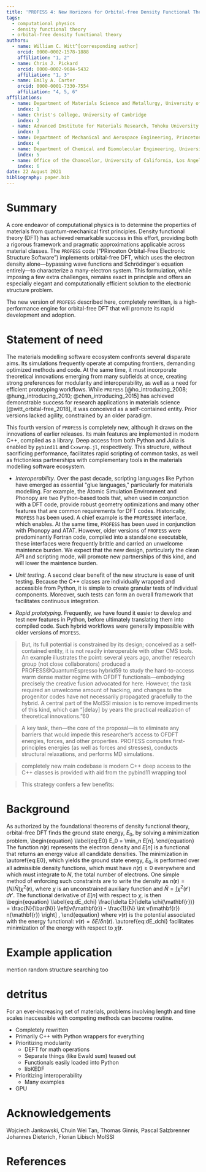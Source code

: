```yaml
---
title: 'PROFESS 4: New Horizons for Orbital-free Density Functional Theory'
tags:
  - computational physics
  - density functional theory
  - orbital-free density functional theory
authors:
  - name: William C. Witt^[corresponding author]
    orcid: 0000-0002-1578-1888
    affiliation: "1, 2"
  - name: Chris J. Pickard
    orcid: 0000-0002-9684-5432
    affiliation: "1, 3"
  - name: Emily A. Carter
    orcid: 0000-0001-7330-7554
    affiliation: "4, 5, 6"
affiliations:
  - name: Department of Materials Science and Metallurgy, University of Cambridge
    index: 1
  - name: Christ's College, University of Cambridge
    index: 2
  - name: Advanced Institute for Materials Research, Tohoku University
    index: 3
  - name: Department of Mechanical and Aerospace Engineering, Princeton University
    index: 4
  - name: Department of Chemical and Biomolecular Engineering, University of California, Los Angeles
    index: 5
  - name: Office of the Chancellor, University of California, Los Angeles
    index: 6
date: 22 August 2021
bibliography: paper.bib
---
```


# Summary

A core endeavor of computational physics is to determine the properties of materials from quantum-mechanical first principles. Density functional theory (DFT) has achieved remarkable success in this effort, providing both a rigorous framework and pragmatic approximations applicable across material classes. The `PROFESS` code (“PRinceton Orbital-Free Electronic Structure Software”) implements orbital-free DFT, which uses the electron density alone—bypassing wave functions and Schrödinger's equation entirely—to characterize a many-electron system. This formulation, while imposing a few extra challenges, remains exact in principle and offers an especially elegant and computationally efficient solution to the electronic structure problem.

The new version of `PROFESS` described here, completely rewritten, is a high-performance engine for orbital-free DFT that will promote its rapid development and adoption.

# Statement of need

The materials modelling software ecosystem confronts several disparate aims. Its simulations frequently operate at computing frontiers, demanding optimized methods and code. At the same time, it must incorporate theoretical innovations emerging from many subfields at once, creating strong preferences for modularity and interoperability, as well as a need for efficient prototyping workflows. While `PROFESS` [@ho_introducing_2008; @hung_introducing_2010;  @chen_introducing_2015] has achieved demonstrable success for research applications in materials science [@witt_orbital-free_2018], it was conceived as a self-contained entity. Prior versions lacked agility, constrained by an older paradigm.

This fourth version of `PROFESS` is completely new, although it draws on the innovations of earlier releases. Its main features are implemented in modern C++, compiled as a library. Deep access from both Python and Julia is enabled by `pybind11` and `Cxxwrap.jl`, respectively. This structure, without sacrificing performance, facilitates rapid scripting of common tasks, as well as frictionless partnerships with complementary tools in the materials modelling software ecosystem.

* _Interoperability_. Over the past decade, scripting languages like Python have emerged as essential "glue languages," particularly for materials modelling. For example, the Atomic Simulation Environment and Phonopy are two Python-based tools that, when used in conjunction with a DFT code, provide robust geometry optimizations and many other features that are common requirements for DFT codes. Historically, `PROFESS` has been used. A chief example is the `PROFESS@QE` interface, which enables. At the same time, `PROFESS` has been used in conjunction with Phonopy and ATAT. However, older versions of `PROFESS` were predominantly Fortran code, compiled into a standalone executable, these interfaces were frequently brittle and carried an unwelcome maintence burden. We expect that the new design, particularly the clean API and scripting mode, will promote new partnerships of this kind, and will lower the maintence burden.

* _Unit testing_. A second clear benefit of the new structure is ease of unit testing. Because the C++ classes are individually wrapped and accessible from Python, it is simple to create granular tests of individual components. Moreover, such tests can form an overall framework that facilitates continuous integration.

* _Rapid prototyping_. Frequently, we have found it easier to develop and test new features in Python, before ultimately translating them into compiled code. Such hybrid workflows were generally impossible with older versions of `PROFESS`.


> But, its full potential is constrained by its design;
conceived as a self-contained entity, it is not readily interoperable with other CMS tools. An example illustrates the point: several years ago, another research group (not close collaborators) produced a PROFESS@QuantumEspresso hybrid59 to study the hard-to-access warm dense matter regime with OFDFT functionals—embodying precisely the creative fusion advocated for here. However, the task required an unwelcome amount of hacking, and changes to the progenitor codes have not necessarily propagated gracefully to the hybrid. A central part of the MolSSI mission is to remove impediments of this
kind, which can “[delay] by years the practical realization of theoretical innovations.”60

> A key task, then—the core of the proposal—is to eliminate any barriers that would impede this researcher’s access to OFDFT energies, forces, and other properties. PROFESS computes first-principles energies (as well as forces and stresses), conducts structural relaxations, and performs MD simulations. 

> completely new
main codebase is modern C++
deep access to the C++ classes is provided with aid from the pybind11 wrapping tool

>This strategy confers a few benefits:




# Background

As authorized by the foundational theorems of density functional theory, orbital-free DFT finds the ground state energy, $E_0$, by solving a minimization problem,
\begin{equation} \label{eq:E0}
E_0 = \min_n E[n].
\end{equation}
The function $n(\mathbf{r})$ represents the electron density and $E[n]$ is a functional that returns an energy value all candidate densities. The minimization in \autoref{eq:E0}, which yields the ground state energy, $E_0$, is performed over all admissible density functions, which must have $n(\mathbf{r}) \ge 0$ everywhere and which must integrate to $N$, the total number of electrons.
One simple method of enforcing such constraints are to write the density as $n(\mathbf{r}) = (N/\bar{N}) \chi^2(\mathbf{r})$, where $\chi$ is an unconstrained auxiliary function and $\bar{N}=\int \chi^2(\mathbf{r}') \, d\mathbf{r}'$. The functional derivative of $E[n]$ with respect to $\chi$, is then
\begin{equation} \label{eq:dE_dchi}
\frac{\delta E}{\delta \chi(\mathbf{r})} = \frac{N}{\bar{N}} \left[v(\mathbf{r}) - \frac{1}{N} \int v(\mathbf{r}) n(\mathbf{r}) \right] ,
\end{equation}
where $v(\mathbf{r})$ is the potential associated with the energy functional: $v(\mathbf{r}) = \delta E / \delta n(\mathbf{r})$. \autoref{eq:dE_dchi} facilitates minimization of the energy with respect to $\chi(\mathbf{r}$.

# Example application

mention random structure searching too


# detritus

For an ever-increasing set of materials, problems involving length and time scales inaccessible with competing methods can become routine. 

* Completely rewritten
* Primarily C++ with Python wrappers for everything
* Prioritizing modularity
    *  DEFT for math operations
    *  Separate things (like Ewald sum) teased out
    *  Functionals easily loaded into Python
    * libKEDF
* Prioritizing interoperability
    *  Many examples
* GPU


# Acknowledgements

Wojciech Jankowski, Chuin Wei Tan, Thomas Ginnis, Pascal Salzbrenner
Johannes Dieterich, Florian Libisch
MolSSI

# References
